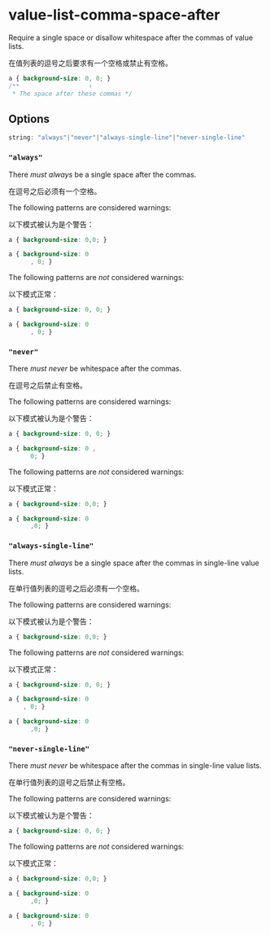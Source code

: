 # value-list-comma-space-after

Require a single space or disallow whitespace after the commas of value lists.

在值列表的逗号之后要求有一个空格或禁止有空格。

```css
a { background-size: 0, 0; }
/**                   ↑
 * The space after these commas */
```

## Options

```js
string: "always"|"never"|"always-single-line"|"never-single-line"
```

### `"always"`

There *must always* be a single space after the commas.

在逗号之后必须有一个空格。

The following patterns are considered warnings:

以下模式被认为是个警告：

```css
a { background-size: 0,0; }
```

```css
a { background-size: 0
      , 0; }
```

The following patterns are *not* considered warnings:

以下模式正常：

```css
a { background-size: 0, 0; }
```

```css
a { background-size: 0
      , 0; }
```

### `"never"`

There *must never* be whitespace after the commas.

在逗号之后禁止有空格。

The following patterns are considered warnings:

以下模式被认为是个警告：

```css
a { background-size: 0, 0; }
```

```css
a { background-size: 0 ,
      0; }
```

The following patterns are *not* considered warnings:

以下模式正常：

```css
a { background-size: 0,0; }
```

```css
a { background-size: 0
      ,0; }
```

### `"always-single-line"`

There *must always* be a single space after the commas in single-line value lists.

在单行值列表的逗号之后必须有一个空格。

The following patterns are considered warnings:

以下模式被认为是个警告：

```css
a { background-size: 0,0; }
```

The following patterns are *not* considered warnings:

以下模式正常：

```css
a { background-size: 0, 0; }
```

```css
a { background-size: 0
    , 0; }
```

```css
a { background-size: 0
      ,0; }
```

### `"never-single-line"`

There *must never* be whitespace after the commas in single-line value lists.

在单行值列表的逗号之后禁止有空格。

The following patterns are considered warnings:

以下模式被认为是个警告：

```css
a { background-size: 0, 0; }
```

The following patterns are *not* considered warnings:

以下模式正常：

```css
a { background-size: 0,0; }
```

```css
a { background-size: 0
      ,0; }
```

```css
a { background-size: 0
      , 0; }
```
